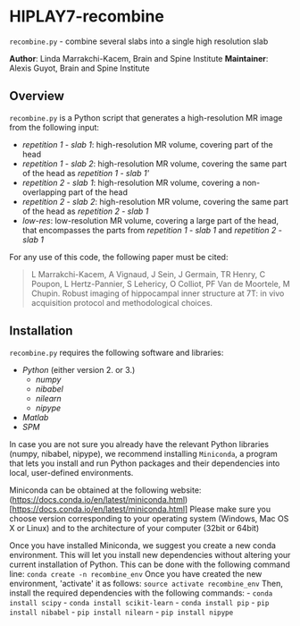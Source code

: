 # HIPLAY7-recombine

`recombine.py` - combine several slabs into a single high resolution slab

**Author**: Linda Marrakchi-Kacem, Brain and Spine Institute
**Maintainer**: Alexis Guyot, Brain and Spine Institute


## Overview

`recombine.py` is a Python script that generates a high-resolution MR
image from the following input:
   - _repetition 1 - slab 1_: high-resolution MR volume, covering part of the head 
   - _repetition 1 - slab 2_: high-resolution MR volume, covering the same part of the head as _repetition  1 - slab 1'_
   - _repetition 2 - slab 1_: high-resolution MR volume, covering a non-overlapping part of the head
   - _repetition 2 - slab 2_: high-resolution MR volume, covering the same part of the head as _repetition  2 - slab 1_
   - _low-res_: low-resolution MR volume, covering a large part of the head, that encompasses the parts from _repetition 1 - slab 1_ and _repetition 2 - slab 1_

For any use of this code, the following paper must be cited:
> L Marrakchi-Kacem, A Vignaud, J Sein, J Germain, TR Henry, C Poupon, 
> L Hertz-Pannier, S Lehericy, O Colliot, PF Van de Moortele, M Chupin. 
> Robust imaging of hippocampal inner structure at 7T: in vivo
> acquisition protocol and methodological choices.


## Installation

`recombine.py` requires the following software and libraries:
- _Python_ (either version 2. or 3.)
    - _numpy_
    - _nibabel_
    - _nilearn_
    - _nipype_
- _Matlab_
- _SPM_

In case you are not sure you already have the relevant Python libraries
(numpy, nibabel, nipype), we recommend installing `Miniconda`, a program
that lets you install and run Python packages and their dependencies
into local, user-defined environments.

Miniconda can be obtained at the following website:
(https://docs.conda.io/en/latest/miniconda.html)[https://docs.conda.io/en/latest/miniconda.html]
Please make sure you choose version corresponding to your operating
system (Windows, Mac OS X or Linux) and to the architecture of your
computer (32bit or 64bit)

Once you have installed Miniconda, we suggest you create a new conda
environment. This will let you install new dependencies without
altering your current installation of Python. This can be done with the
following command line: `conda create -n recombine_env`
Once you have created the new environment, 'activate' it as follows:
`source activate recombine_env`
Then, install the required dependencies with the following commands:
    - `conda install scipy`
    - `conda install scikit-learn`
    - `conda install pip`
    - `pip install nibabel`
    - `pip install nilearn`
    - `pip install nipype`
